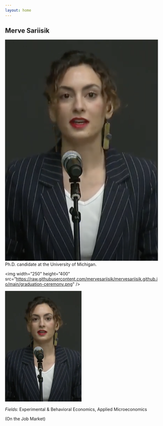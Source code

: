 ```yaml
---
layout: home 
---
```


## Merve Sariisik
![graduation ceremony](https://raw.githubusercontent.com/mervesariisik/mervesariisik.github.io/main/graduation-ceremony.png)
Ph.D. candidate at the University of Michigan.


<img width=”250" height=”400" src=”https://raw.githubusercontent.com/mervesariisik/mervesariisik.github.io/main/graduation-ceremony.png" />
                                                                                                                                        
                                                                                                                                        
<img src="https://raw.githubusercontent.com/mervesariisik/mervesariisik.github.io/main/graduation-ceremony.png" width=50% height=50%>

*Fields:* Experimental & Behavioral Economics, Applied Microeconomics

(On the Job Market)
